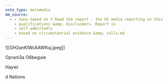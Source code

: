 ```yaml
---
note_type: metamedia
mm_source:
  - - Sana Saeed on X Read the report - the US media reporting on this is unsurprisingly selective. On every page of the report are caveats
    - qualifications &amp; disclaimers. Report is
    - self-admittedly
    - based on circumstantial evidence &amp; calls.md
---
```


![[GH2anKIWcAAWKuj.jpeg]]

Oprani3a
O6beguie

Haywi

d Nations


